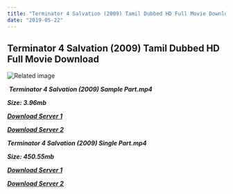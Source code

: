 ```yaml
---
title: "Terminator 4 Salvation (2009) Tamil Dubbed HD Full Movie Download"
date: "2019-05-22"
---
```


## Terminator 4 Salvation (2009) Tamil Dubbed HD Full Movie Download

![Related image](https://images-na.ssl-images-amazon.com/images/I/819g{c159298fb141cbadc7232f68964181f47c3dba5abf1fc31c2462b14f0846cd70}2B-prKgL._SX342_.jpg) 

 _**Terminator 4 Salvation (2009) Sample Part.mp4**_

_**Size: 3.96mb**_

[_**Download Server 1**_](http://du.wetransfer.vip/files/Tamil{c159298fb141cbadc7232f68964181f47c3dba5abf1fc31c2462b14f0846cd70}20Dubbed{c159298fb141cbadc7232f68964181f47c3dba5abf1fc31c2462b14f0846cd70}20Movies/Tamil{c159298fb141cbadc7232f68964181f47c3dba5abf1fc31c2462b14f0846cd70}20Dubbed{c159298fb141cbadc7232f68964181f47c3dba5abf1fc31c2462b14f0846cd70}20Collections/Terminator{c159298fb141cbadc7232f68964181f47c3dba5abf1fc31c2462b14f0846cd70}20Pentalogy{c159298fb141cbadc7232f68964181f47c3dba5abf1fc31c2462b14f0846cd70}20Collections/Terminator{c159298fb141cbadc7232f68964181f47c3dba5abf1fc31c2462b14f0846cd70}204{c159298fb141cbadc7232f68964181f47c3dba5abf1fc31c2462b14f0846cd70}20Salvation{c159298fb141cbadc7232f68964181f47c3dba5abf1fc31c2462b14f0846cd70}20(2009)/Terminator{c159298fb141cbadc7232f68964181f47c3dba5abf1fc31c2462b14f0846cd70}204{c159298fb141cbadc7232f68964181f47c3dba5abf1fc31c2462b14f0846cd70}20Salvation{c159298fb141cbadc7232f68964181f47c3dba5abf1fc31c2462b14f0846cd70}20(2009){c159298fb141cbadc7232f68964181f47c3dba5abf1fc31c2462b14f0846cd70}20Sample{c159298fb141cbadc7232f68964181f47c3dba5abf1fc31c2462b14f0846cd70}20HD.mp4)

[_**Download Server 2**_](http://du.wetransfer.vip/files/Tamil{c159298fb141cbadc7232f68964181f47c3dba5abf1fc31c2462b14f0846cd70}20Dubbed{c159298fb141cbadc7232f68964181f47c3dba5abf1fc31c2462b14f0846cd70}20Movies/Tamil{c159298fb141cbadc7232f68964181f47c3dba5abf1fc31c2462b14f0846cd70}20Dubbed{c159298fb141cbadc7232f68964181f47c3dba5abf1fc31c2462b14f0846cd70}20Collections/Terminator{c159298fb141cbadc7232f68964181f47c3dba5abf1fc31c2462b14f0846cd70}20Pentalogy{c159298fb141cbadc7232f68964181f47c3dba5abf1fc31c2462b14f0846cd70}20Collections/Terminator{c159298fb141cbadc7232f68964181f47c3dba5abf1fc31c2462b14f0846cd70}204{c159298fb141cbadc7232f68964181f47c3dba5abf1fc31c2462b14f0846cd70}20Salvation{c159298fb141cbadc7232f68964181f47c3dba5abf1fc31c2462b14f0846cd70}20(2009)/Terminator{c159298fb141cbadc7232f68964181f47c3dba5abf1fc31c2462b14f0846cd70}204{c159298fb141cbadc7232f68964181f47c3dba5abf1fc31c2462b14f0846cd70}20Salvation{c159298fb141cbadc7232f68964181f47c3dba5abf1fc31c2462b14f0846cd70}20(2009){c159298fb141cbadc7232f68964181f47c3dba5abf1fc31c2462b14f0846cd70}20Sample{c159298fb141cbadc7232f68964181f47c3dba5abf1fc31c2462b14f0846cd70}20HD.mp4)

_**Terminator 4 Salvation (2009) Single Part.mp4**_

_**Size: 450.55mb**_

[_**Download Server 1**_](http://du.wetransfer.vip/files/Tamil{c159298fb141cbadc7232f68964181f47c3dba5abf1fc31c2462b14f0846cd70}20Dubbed{c159298fb141cbadc7232f68964181f47c3dba5abf1fc31c2462b14f0846cd70}20Movies/Tamil{c159298fb141cbadc7232f68964181f47c3dba5abf1fc31c2462b14f0846cd70}20Dubbed{c159298fb141cbadc7232f68964181f47c3dba5abf1fc31c2462b14f0846cd70}20Collections/Terminator{c159298fb141cbadc7232f68964181f47c3dba5abf1fc31c2462b14f0846cd70}20Pentalogy{c159298fb141cbadc7232f68964181f47c3dba5abf1fc31c2462b14f0846cd70}20Collections/Terminator{c159298fb141cbadc7232f68964181f47c3dba5abf1fc31c2462b14f0846cd70}204{c159298fb141cbadc7232f68964181f47c3dba5abf1fc31c2462b14f0846cd70}20Salvation{c159298fb141cbadc7232f68964181f47c3dba5abf1fc31c2462b14f0846cd70}20(2009)/Terminator{c159298fb141cbadc7232f68964181f47c3dba5abf1fc31c2462b14f0846cd70}204{c159298fb141cbadc7232f68964181f47c3dba5abf1fc31c2462b14f0846cd70}20Salvation{c159298fb141cbadc7232f68964181f47c3dba5abf1fc31c2462b14f0846cd70}20(2009){c159298fb141cbadc7232f68964181f47c3dba5abf1fc31c2462b14f0846cd70}20Single{c159298fb141cbadc7232f68964181f47c3dba5abf1fc31c2462b14f0846cd70}20Part{c159298fb141cbadc7232f68964181f47c3dba5abf1fc31c2462b14f0846cd70}20HD.mp4)

_**[Download Server 2](http://du.wetransfer.vip/files/Tamil{c159298fb141cbadc7232f68964181f47c3dba5abf1fc31c2462b14f0846cd70}20Dubbed{c159298fb141cbadc7232f68964181f47c3dba5abf1fc31c2462b14f0846cd70}20Movies/Tamil{c159298fb141cbadc7232f68964181f47c3dba5abf1fc31c2462b14f0846cd70}20Dubbed{c159298fb141cbadc7232f68964181f47c3dba5abf1fc31c2462b14f0846cd70}20Collections/Terminator{c159298fb141cbadc7232f68964181f47c3dba5abf1fc31c2462b14f0846cd70}20Pentalogy{c159298fb141cbadc7232f68964181f47c3dba5abf1fc31c2462b14f0846cd70}20Collections/Terminator{c159298fb141cbadc7232f68964181f47c3dba5abf1fc31c2462b14f0846cd70}204{c159298fb141cbadc7232f68964181f47c3dba5abf1fc31c2462b14f0846cd70}20Salvation{c159298fb141cbadc7232f68964181f47c3dba5abf1fc31c2462b14f0846cd70}20(2009)/Terminator{c159298fb141cbadc7232f68964181f47c3dba5abf1fc31c2462b14f0846cd70}204{c159298fb141cbadc7232f68964181f47c3dba5abf1fc31c2462b14f0846cd70}20Salvation{c159298fb141cbadc7232f68964181f47c3dba5abf1fc31c2462b14f0846cd70}20(2009){c159298fb141cbadc7232f68964181f47c3dba5abf1fc31c2462b14f0846cd70}20Single{c159298fb141cbadc7232f68964181f47c3dba5abf1fc31c2462b14f0846cd70}20Part{c159298fb141cbadc7232f68964181f47c3dba5abf1fc31c2462b14f0846cd70}20HD.mp4)**_
